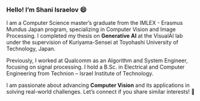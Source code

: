 ### Hello! I’m Shani Israelov 😄
I am a Computer Science master’s graduate from the IMLEX - Erasmus Mundus Japan program, specializing in Computer Vision and Image Processing. I completed my thesis on **Generative AI** at the VisualAI lab under the supervision of Kuriyama-Sensei at Toyohashi University of Technology, Japan.

Previously, I worked at Qualcomm as an Algorithm and System Engineer, focusing on signal processing. I hold a B.Sc. in Electrical and Computer Engineering from Technion – Israel Institute of Technology.

I am passionate about advancing **Computer Vision** and its applications in solving real-world challenges. Let’s connect if you share similar interests! 👯

<!--
**shani1610/shani1610** is a ✨ _special_ ✨ repository because its `README.md` (this file) appears on your GitHub profile.

Here are some ideas to get you started:

- 🔭 I’m currently working on ...
- 🌱 I’m currently learning ...
- 👯 I’m looking to collaborate on ...
- 🤔 I’m looking for help with ...
- 💬 Ask me about ...
- 📫 How to reach me: ...
- 😄 Pronouns: ...
- ⚡ Fun fact: ...
-->
